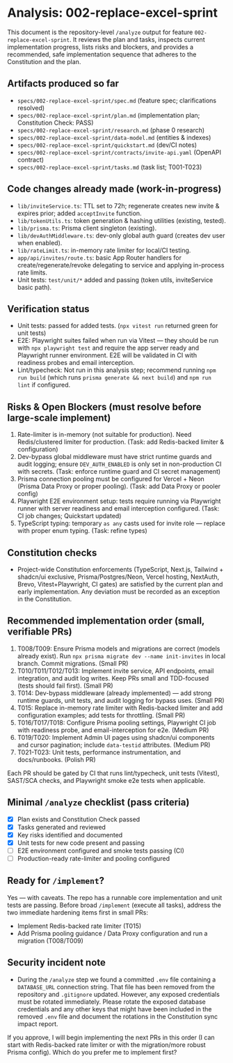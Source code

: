 # Analysis: 002-replace-excel-sprint

This document is the repository-level `/analyze` output for feature `002-replace-excel-sprint`. It reviews the plan and tasks, inspects current implementation progress, lists risks and blockers, and provides a recommended, safe implementation sequence that adheres to the Constitution and the plan.

## Artifacts produced so far
- `specs/002-replace-excel-sprint/spec.md` (feature spec; clarifications resolved)
- `specs/002-replace-excel-sprint/plan.md` (implementation plan; Constitution Check: PASS)
- `specs/002-replace-excel-sprint/research.md` (phase 0 research)
- `specs/002-replace-excel-sprint/data-model.md` (entities & indexes)
- `specs/002-replace-excel-sprint/quickstart.md` (dev/CI notes)
- `specs/002-replace-excel-sprint/contracts/invite-api.yaml` (OpenAPI contract)
- `specs/002-replace-excel-sprint/tasks.md` (task list; T001-T023)

## Code changes already made (work-in-progress)
- `lib/inviteService.ts`: TTL set to 72h; regenerate creates new invite & expires prior; added `acceptInvite` function.
- `lib/tokenUtils.ts`: token generation & hashing utilities (existing, tested).
- `lib/prisma.ts`: Prisma client singleton (existing).
- `lib/devAuthMiddleware.ts`: dev-only global auth guard (creates dev user when enabled).
- `lib/rateLimit.ts`: in-memory rate limiter for local/CI testing.
- `app/api/invites/route.ts`: basic App Router handlers for create/regenerate/revoke delegating to service and applying in-process rate limits.
- Unit tests: `test/unit/*` added and passing (token utils, inviteService basic path).

## Verification status
- Unit tests: passed for added tests. (`npx vitest run` returned green for unit tests)
- E2E: Playwright suites failed when run via Vitest — they should be run with `npx playwright test` and require the app server ready and Playwright runner environment. E2E will be validated in CI with readiness probes and email interception.
- Lint/typecheck: Not run in this analysis step; recommend running `npm run build` (which runs `prisma generate && next build`) and `npm run lint` if configured.

## Risks & Open Blockers (must resolve before large-scale implement)
1. Rate-limiter is in-memory (not suitable for production). Need Redis/clustered limiter for production. (Task: add Redis-backed limiter & configuration)
2. Dev-bypass global middleware must have strict runtime guards and audit logging; ensure `DEV_AUTH_ENABLED` is only set in non-production CI with secrets. (Task: enforce runtime guard and CI secret management)
3. Prisma connection pooling must be configured for Vercel + Neon (Prisma Data Proxy or proper pooling). (Task: add Data Proxy or pooler config)
4. Playwright E2E environment setup: tests require running via Playwright runner with server readiness and email interception configured. (Task: CI job changes; Quickstart updated)
5. TypeScript typing: temporary `as any` casts used for invite role — replace with proper enum typing. (Task: refine types)

## Constitution checks
- Project-wide Constitution enforcements (TypeScript, Next.js, Tailwind + shadcn/ui exclusive, Prisma/Postgres/Neon, Vercel hosting, NextAuth, Brevo, Vitest+Playwright, CI gates) are satisfied by the current plan and early implementation. Any deviation must be recorded as an exception in the Constitution.

## Recommended implementation order (small, verifiable PRs)
1. T008/T009: Ensure Prisma models and migrations are correct (models already exist). Run `npx prisma migrate dev --name init-invites` in local branch. Commit migrations. (Small PR)
2. T010/T011/T012/T013: Implement invite service, API endpoints, email integration, and audit log writes. Keep PRs small and TDD-focused (tests should fail first). (Small PR)
3. T014: Dev-bypass middleware (already implemented) — add strong runtime guards, unit tests, and audit logging for bypass uses. (Small PR)
4. T015: Replace in-memory rate limiter with Redis-backed limiter and add configuration examples; add tests for throttling. (Small PR)
5. T016/T017/T018: Configure Prisma pooling settings, Playwright CI job with readiness probe, and email-interception for e2e. (Medium PR)
6. T019/T020: Implement Admin UI pages using shadcn/ui components and cursor pagination; include `data-testid` attributes. (Medium PR)
7. T021-T023: Unit tests, performance instrumentation, and docs/runbooks. (Polish PR)

Each PR should be gated by CI that runs lint/typecheck, unit tests (Vitest), SAST/SCA checks, and Playwright smoke e2e tests when applicable.

## Minimal `/analyze` checklist (pass criteria)
- [x] Plan exists and Constitution Check passed
- [x] Tasks generated and reviewed
- [x] Key risks identified and documented
- [x] Unit tests for new code present and passing
- [ ] E2E environment configured and smoke tests passing (CI)
- [ ] Production-ready rate-limiter and pooling configured

## Ready for `/implement`?
Yes — with caveats. The repo has a runnable core implementation and unit tests are passing. Before broad `/implement` (execute all tasks), address the two immediate hardening items first in small PRs:

- Implement Redis-backed rate limiter (T015)
- Add Prisma pooling guidance / Data Proxy configuration and run a migration (T008/T009)

## Security incident note
- During the `/analyze` step we found a committed `.env` file containing a `DATABASE_URL` connection string. That file has been removed from the repository and `.gitignore` updated. However, any exposed credentials must be rotated immediately. Please rotate the exposed database credentials and any other keys that might have been included in the removed `.env` file and document the rotations in the Constitution sync impact report.

If you approve, I will begin implementing the next PRs in this order (I can start with Redis-backed rate limiter or with the migration/more robust Prisma config). Which do you prefer me to implement first? 
